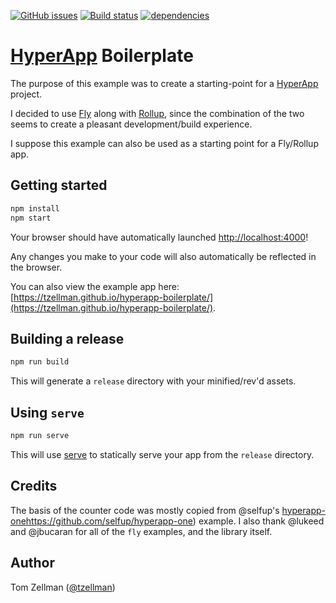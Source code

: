 [![GitHub issues](https://img.shields.io/github/issues/marcusasplund/hyperapp-boilerplate.svg)](https://github.com/marcusasplund/hyperapp-boilerplate/issues)
[![Build status](https://travis-ci.org/marcusasplund/hyperapp-boilerplate.svg?branch=master)](https://travis-ci.org/marcusasplund/hyperapp-boilerplate)
[![dependencies](https://david-dm.org/marcusasplund/hyperapp-boilerplate.svg)](https://david-dm.org/marcusasplund/hyperapp-boilerplate)

# [HyperApp](https://github.com/hyperapp/hyperapp) Boilerplate

The purpose of this example was to create a starting-point for a [HyperApp](https://github.com/hyperapp/hyperapp) project.

I decided to use [Fly](https://github.com/flyjs/fly) along with [Rollup](https://github.com/rollup/rollup), since the
combination of the two seems to create a pleasant development/build experience.

I suppose this example can also be used as a starting point for a Fly/Rollup app.

## Getting started

```bash
npm install
npm start
```

Your browser should have automatically launched [http://localhost:4000](http://localhost:4000)!

Any changes you make to your code will also automatically be reflected in the browser.

You can also view the example app here: [https://tzellman.github.io/hyperapp-boilerplate/](https://tzellman.github.io/hyperapp-boilerplate/).

## Building a release

```bash
npm run build
```

This will generate a `release` directory with your minified/rev'd assets.


## Using `serve`

```bash
npm run serve
```

This will use [serve](https://github.com/zeit/serve) to statically serve your app from the `release` directory.

## Credits

The basis of the counter code was mostly copied from @selfup's [hyperapp-one]()https://github.com/selfup/hyperapp-one) example.
I also thank @lukeed and @jbucaran for all of the `fly` examples, and the library itself.

## Author

Tom Zellman ([@tzellman](https://twitter.com/tzellman))
